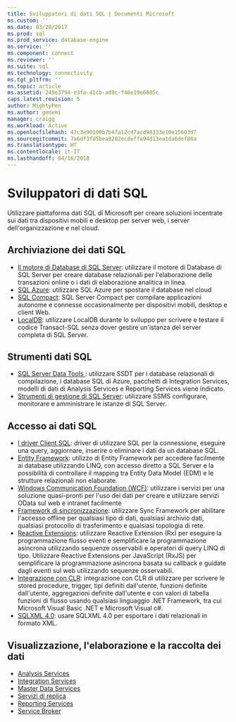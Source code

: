 ```yaml
---
title: Sviluppatori di dati SQL | Documenti Microsoft
ms.custom: ''
ms.date: 03/28/2017
ms.prod: sql
ms.prod_service: database-engine
ms.service: ''
ms.component: connect
ms.reviewer: ''
ms.suite: sql
ms.technology: connectivity
ms.tgt_pltfrm: ''
ms.topic: article
ms.assetid: 249e3794-e3fa-41cb-ad9c-f46e19e6805c
caps.latest.revision: 5
author: MightyPen
ms.author: genemi
manager: craigg
ms.workload: Active
ms.openlocfilehash: 47c3e90100b7b4fa12c47acd98333e10e15603d7
ms.sourcegitcommit: 7a6df3fd5bea9282ecdeffa94d13ea1da6def80a
ms.translationtype: HT
ms.contentlocale: it-IT
ms.lasthandoff: 04/16/2018
---
```

# <a name="sql-data-developer"></a>Sviluppatori di dati SQL
Utilizzare piattaforma dati SQL di Microsoft per creare soluzioni incentrate sui dati tra dispositivi mobili e desktop per server web, i server dell'organizzazione e nel cloud.  

## <a name="sql-data-storage"></a>Archiviazione dei dati SQL
* [Il motore di Database di SQL Server](../database-engine/configure-windows/sql-server-database-engine.md): utilizzare il motore di Database di SQL Server per creare database relazionali per l'elaborazione delle transazioni online o i dati di elaborazione analitica in linea. 
* [SQL Azure](https://docs.microsoft.com/azure/sql-database/): utilizzare SQL Azure per spostare il database nel cloud 
* [SQL Compact](https://www.microsoft.com/en-us/download/details.aspx?id=17876): SQL Server Compact per compilare applicazioni autonome e connesse occasionalmente per dispositivi mobili, desktop e client Web.
* [LocalDB](../database-engine/configure-windows/sql-server-2016-express-localdb.md): utilizzare LocalDB durante lo sviluppo per scrivere e testare il codice Transact-SQL senza dover gestire un'istanza del server completa di SQL Server.

## <a name="sql-data-tools"></a>Strumenti dati SQL
* [SQL Server Data Tools ](../ssdt/download-sql-server-data-tools-ssdt.md) : utilizzare SSDT per i database relazionali di compilazione, i database SQL di Azure, pacchetti di Integration Services, modelli di dati di Analysis Services e Reporting Services viene indicato.
* [Strumenti di gestione di SQL Server](../ssms/download-sql-server-management-studio-ssms.md): utilizzare SSMS configurare, monitorare e amministrare le istanze di SQL Server.

## <a name="sql-data-access"></a>Accesso ai dati SQL
* [I driver Client SQL](sql-connection-libraries.md): driver di utilizzare SQL per la connessione, eseguire una query, aggiornare, inserire o eliminare i dati da un database SQL.
* [Entity Framework](https://msdn.microsoft.com/library/gg696172.aspx): utilizzo di Entity Framework per accedere facilmente ai database utilizzando LINQ, con accesso diretto a SQL Server e la possibilità di controllare il mapping tra Entity Data Model (EDM) e le strutture relazionali non elaborate. 
* [Windows Communication Foundation (WCF)](https://msdn.microsoft.com/library/dd456779.aspx): utilizzare i servizi per una soluzione quasi-pronti per l'uso dei dati per creare e utilizzare servizi OData sul web e intranet facilmente
* [Framework di sincronizzazione](https://msdn.microsoft.com/library/jj839436.aspx): utilizzare Sync Framework per abilitare l'accesso offline per qualsiasi tipo di dati, qualsiasi archivio dati, qualsiasi protocollo di trasferimento e qualsiasi topologia di rete.
* [Reactive Extensions](https://msdn.microsoft.com/library/hh242985.aspx): utilizzare Reactive Extension (Rx) per eseguire la programmazione flusso eventi e semplificare la programmazione asincrona utilizzando sequenze osservabili e operatori di query LINQ di tipo.  Utilizzare Reactive Extensions per JavaScript (RxJS) per semplificare la programmazione asincrona basata su callback e guidate dagli eventi sul web utilizzando sequenze osservabili.
* [Integrazione con CLR](../relational-databases/clr-integration/common-language-runtime-clr-integration-programming-concepts.md): integrazione con CLR di utilizzare per scrivere le stored procedure, trigger, tipi definiti dall'utente, funzioni definite dall'utente, aggregazioni definite dall'utente e con valori di tabella funzioni di flusso usando qualsiasi linguaggio .NET Framework, tra cui Microsoft Visual Basic .NET e Microsoft Visual c#. 
* [SQLXML 4.0](../relational-databases/sqlxml/sqlxml-4-0-programming-concepts.md): usare SQLXML 4.0 per esportare i dati relazionali in formato XML.

## <a name="data-collection-processing-and-visualization"></a>Visualizzazione, l'elaborazione e la raccolta dei dati
* [Analysis Services](../analysis-services/analysis-services-developer-documentation.md)
* [Integration Services](../integration-services/integration-services-developer-documentation.md)  
* [Master Data Services](../master-data-services/develop/master-data-services-developer-documentation.md)
* [Servizi di replica](../relational-databases/replication/concepts/replication-developer-documentation.md)
* [Reporting Services](../reporting-services/reporting-services-developer-documentation.md)
* [Service Broker](../database-engine/configure-windows/sql-server-service-broker.md)


 
